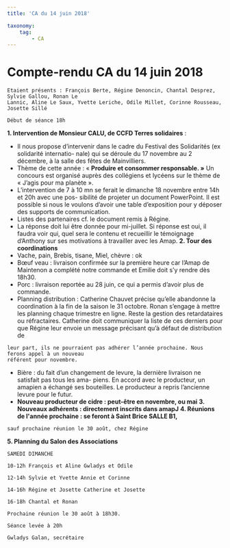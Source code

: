 ```yaml
---
title: 'CA du 14 juin 2018'

taxonomy:
    tag:
        - CA
---
```


# Compte-rendu CA du 14 juin 2018

```
Etaient présents : François Berte, Régine Denoncin, Chantal Desprez, Sylvie Gallou, Ronan Le
Lannic, Aline Le Saux, Yvette Leriche, Odile Millet, Corinne Rousseau, Josette Sillé
```
```
Début de séance 18h
```
**1. Intervention de Monsieur CALU, de CCFD Terres solidaires** :
- Il nous propose d’intervenir dans le cadre du Festival des Solidarités (ex solidarité internatio-
nale) qui se déroule du 17 novembre au 2 décembre, à la salle des fêtes de Mainvilliers.
- Thème de cette année : « **Produire et consommer responsable. »** Un concours est organisé
auprès des collégiens et lycéens sur le thème de « J’agis pour ma planète ».
- L’intervention de 7 à 10 mn se ferait le dimanche 18 novembre entre 14h et 20h avec une pos-
sibilité de projeter un document PowerPoint. Il est possible si nous le voulons d’avoir une
table d’exposition pour y déposer des supports de communication.
- Listes des partenaires cf. le document remis à Régine.
- La réponse doit lui être donnée pour mi-juillet. Si réponse est oui, il faudra voir qui, quel sera
le contenu et recueillir le témoignage d’Anthony sur ses motivations à travailler avec les
Amap.
**2. Tour des coordinations**
- Vache, pain, Brebis, tisane, Miel, chèvre : ok
- Bœuf veau : livraison confirmée sur la première heure car l’Amap de Maintenon a complété
notre commande et Emilie doit s’y rendre dès 18h30.
- Porc : livraison reportée au 28 juin, ce qui a permis d’avoir plus de commande.
- Planning distribution : Catherine Chauvet précise qu’elle abandonne la coordination à la fin de
la saison le 31 octobre. Ronan s’engage à mettre les planning chaque trimestre en ligne.
Reste la gestion des retardataires ou réfractaires. Catherine doit communiquer la liste de ces
derniers pour que Régine leur envoie un message précisant qu’à défaut de distribution de


```
leur part, ils ne pourraient pas adhérer l’année prochaine. Nous ferons appel à un nouveau
référent pour novembre.
```
- Bière : du fait d’un changement de levure, la dernière livraison ne satisfait pas tous les ama-
    piens. En accord avec le producteur, un amapien a échangé ses bouteilles. Le producteur a
    repris l’ancienne levure pour le futur.
- **Nouveau producteur de cidre : peut-être en novembre, ou mai**
    **3. Nouveaux adhérents : directement inscrits dans amapJ**
    **4. Réunions de l'année prochaine : se feront à Saint Brice SALLE B1,**

```
sauf prochaine réunion le 30 août, chez Régine
```
**5. Planning du Salon des Associations**

```
SAMEDI DIMANCHE
```
```
10-12h François et Aline Gwladys et Odile
```
```
12-14h Sylvie et Yvette Annie et Corinne
```
```
14-16h Régine et Josette Catherine et Josette
```
```
16-18h Chantal et Ronan
```
```
Prochaine réunion le 30 août à 18h30.
```
```
Séance levée à 20h
```
```
Gwladys Galan, secrétaire
```

